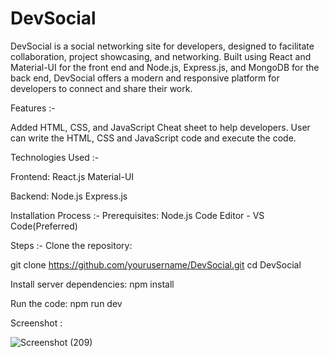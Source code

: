 # DevSocial

DevSocial is a social networking site for developers, designed to facilitate collaboration, project showcasing, and networking. Built using React and Material-UI for the front end and Node.js, Express.js, and MongoDB for the back end, DevSocial offers a modern and responsive platform for developers to connect and share their work.

Features :-

Added HTML, CSS, and JavaScript Cheat sheet to help developers.
User can write the HTML, CSS and JavaScript code and execute the code.

Technologies Used :-

Frontend:
React.js
Material-UI

Backend:
Node.js
Express.js

Installation Process :-
Prerequisites:
Node.js
Code Editor - VS Code(Preferred)

Steps :-
Clone the repository:

git clone https://github.com/yourusername/DevSocial.git
cd DevSocial

Install server dependencies:
npm install

Run the code:
npm run dev

Screenshot : 

![Screenshot (209)](https://github.com/Shubhamtingare/DevSocial/assets/119777434/e84d4ef6-3080-4999-9cb9-e493e14124b7)
